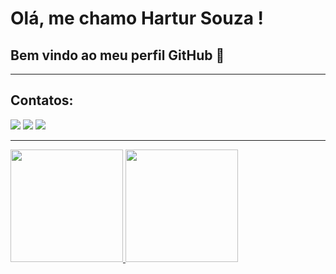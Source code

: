 # Olá, me chamo Hartur Souza ! 

## Bem vindo ao meu perfil GitHub 👋

<hr>

## Contatos:

<div>
<a href="https://instagram.com/hartursouza01" target="_blank"><img loading="lazy" src="https://img.shields.io/badge/-Instagram-%23E4405F?style=for-the-badge&logo=instagram&logoColor=white" target="_blank"></a>
<a href = "mailto:hartursouza3@gmail.com"><img loading="lazy" src="https://img.shields.io/badge/Gmail-D14836?style=for-the-badge&logo=gmail&logoColor=white" target="_blank"></a>
<a href="https://www.linkedin.com/in/hartursouza" target="_blank"><img loading="lazy" src="https://img.shields.io/badge/-LinkedIn-%230077B5?style=for-the-badge&logo=linkedin&logoColor=white" target="_blank"></a>   
</div>

<hr>

<div>
<a href="https://github.com/seu-usuário-aqui">
<img loading="lazy" height="180em" src="https://github-readme-stats.vercel.app/api/top-langs/?username=hartursouza&layout=compact&langs_count=7&theme=dracula"/>
<img loading="lazy" height="180em" src="https://github-readme-stats.vercel.app/api?username=hartursouza&show_icons=true&theme=dracula&include_all_commits=true&count_private=true"/>
</div>
          
